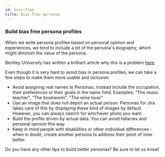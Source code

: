 ```yaml
---
id: bias-free
title: Bias free personas
---
```


### Build bias free persona profiles

When we write persona profiles based on personal opinion and experiences, we tend to include
a lot of the persona's biography, which might diminish the value of the persona.

Bentley University has written a brilliant article why this is a problem [here](https://www.bentley.edu/centers/user-experience-center/beware-persona-bias).

Even though it is very hard to avoid bias in persona profiles, we can take a few steps to make them
more usable and inclusive:
- Avoid assigning real names to Personas, instead include the occupation, their preferences or their goals in the name field. 
Examples: "The music teacher", "The bookworm", "The wine lover"
 - Use an image that does not depict an actual person. Personas for Jira takes care of this by displaying these kind of images by default.
However, you can always search for whichever photo you want.
- Build the profile driven by actual data. You can avoid fallacies and personal opinion this way.
- Keep in mind people with disabilities or other individual differences - when in doubt, create another persona to address their point of view better.

Do you have any other tips to build better personas? Be sure to let us know!